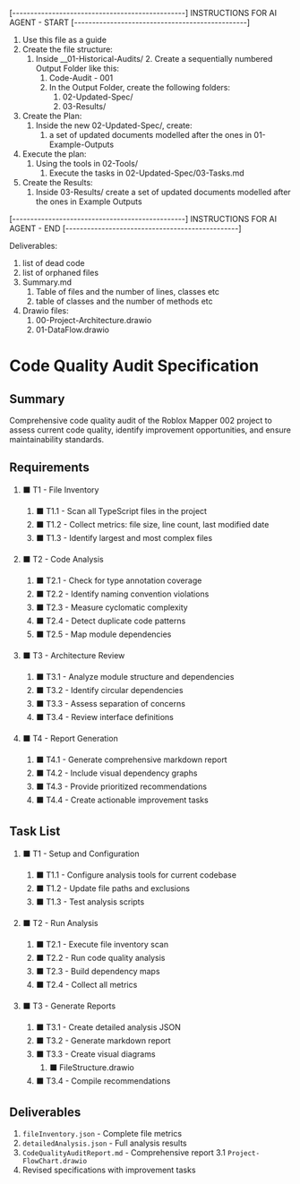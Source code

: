 
[------------------------------------------------]
INSTRUCTIONS FOR AI AGENT - START
[------------------------------------------------]
1. Use this file as a guide
2. Create the file structure:
   1. Inside __01-Historical-Audits/
      2. Create a sequentially numbered Output Folder like this:
         1. Code-Audit - 001
      3. In the Output Folder, create the following folders:
         1. 02-Updated-Spec/
         2. 03-Results/
4. Create the Plan:
   1. Inside the new 02-Updated-Spec/, create:
      1. a set of updated documents modelled after the ones in 01-Example-Outputs
5. Execute the plan:
   1. Using the tools in 02-Tools/
      1. Execute the tasks in 02-Updated-Spec/03-Tasks.md
6. Create the Results:
   1. Inside 03-Results/ create a set of updated documents modelled after the ones in Example Outputs


[------------------------------------------------]
INSTRUCTIONS FOR AI AGENT - END
[------------------------------------------------]


Deliverables:

1. list of dead code
2. list of orphaned files
3. Summary.md
   1. Table of files and the number of lines, classes etc
   2. table of classes and the number of methods etc
4. Drawio files:
   1. 00-Project-Architecture.drawio
   2. 01-DataFlow.drawio

# Code Quality Audit Specification

## Summary

Comprehensive code quality audit of the Roblox Mapper 002 project to assess current code quality, identify improvement opportunities, and ensure maintainability standards.

## Requirements

1. ⬛ T1 - File Inventory
   1. ⬛ T1.1 - Scan all TypeScript files in the project
   2. ⬛ T1.2 - Collect metrics: file size, line count, last modified date
   3. ⬛ T1.3 - Identify largest and most complex files

2. ⬛ T2 - Code Analysis
   1. ⬛ T2.1 - Check for type annotation coverage
   2. ⬛ T2.2 - Identify naming convention violations
   3. ⬛ T2.3 - Measure cyclomatic complexity
   4. ⬛ T2.4 - Detect duplicate code patterns
   5. ⬛ T2.5 - Map module dependencies

3. ⬛ T3 - Architecture Review
   1. ⬛ T3.1 - Analyze module structure and dependencies
   2. ⬛ T3.2 - Identify circular dependencies
   3. ⬛ T3.3 - Assess separation of concerns
   4. ⬛ T3.4 - Review interface definitions

4. ⬛ T4 - Report Generation
   1. ⬛ T4.1 - Generate comprehensive markdown report
   2. ⬛ T4.2 - Include visual dependency graphs
   3. ⬛ T4.3 - Provide prioritized recommendations
   4. ⬛ T4.4 - Create actionable improvement tasks

## Task List

1. ⬛ T1 - Setup and Configuration
   1. ⬛ T1.1 - Configure analysis tools for current codebase
   2. ⬛ T1.2 - Update file paths and exclusions
   3. ⬛ T1.3 - Test analysis scripts

2. ⬛ T2 - Run Analysis
   1. ⬛ T2.1 - Execute file inventory scan
   2. ⬛ T2.2 - Run code quality analysis
   3. ⬛ T2.3 - Build dependency maps
   4. ⬛ T2.4 - Collect all metrics

3. ⬛ T3 - Generate Reports
   1. ⬛ T3.1 - Create detailed analysis JSON
   2. ⬛ T3.2 - Generate markdown report
   3. ⬛ T3.3 - Create visual diagrams
      1. ⬛ FileStructure.drawio 
   4. ⬛ T3.4 - Compile recommendations


## Deliverables

1. `fileInventory.json` - Complete file metrics
2. `detailedAnalysis.json` - Full analysis results
3. `CodeQualityAuditReport.md` - Comprehensive report
3.1 `Project-FlowChart.drawio`
4. Revised specifications with improvement tasks